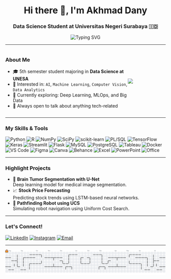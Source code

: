 <h1 align="center">Hi there 👋, I'm Akhmad Dany</h1>
<h3 align="center">Data Science Student at Universitas Negeri Surabaya 🇮🇩</h3>

<p align="center">
  <img src="https://readme-typing-svg.demolab.com?font=Fira+Code&duration=2000&pause=1000&color=3EB489&center=true&vCenter=true&width=435&lines=Welcome+to+my+GitHub!;I+love+working+on+AI+%26+Data+Science;Let’s+build+awesome+projects+together!" alt="Typing SVG" />
</p>

---

<div style="display: flex; align-items: center; justify-content: space-between;">
  <div>

  <h3>About Me</h3>
  <ul>
    <li>🎓 5th semester student majoring in <strong>Data Science at UNESA</strong></li>
    <li>🤖 Interested in: <code>AI</code>, <code>Machine Learning</code>, <code>Computer Vision</code>, <code>Data Analytics</code></li>
    <li>🌱 Currently exploring: Deep Learning, MLOps, and Big Data</li>
    <li>💬 Always open to talk about anything tech-related</li>
  </ul>

  </div>
  <img src="https://media4.giphy.com/media/OLPQ6z2hlHmwFc4Hso/giphy.gif" width="150" />
</div>

---

### My Skills & Tools

![Python](https://img.shields.io/badge/Python-FFD43B?style=for-the-badge&logo=python&logoColor=blue) ![R](https://img.shields.io/badge/R-276DC3?style=for-the-badge&logo=r&logoColor=white) ![NumPy](https://img.shields.io/badge/Numpy-777BB4?style=for-the-badge&logo=numpy&logoColor=white) ![SciPy](https://img.shields.io/badge/SciPy-654FF0?style=for-the-badge&logo=scipy&logoColor=white) ![scikit-learn](https://img.shields.io/badge/scikit_learn-F7931E?style=for-the-badge&logo=scikit-learn&logoColor=white) ![PL/SQL](https://img.shields.io/badge/PLSQL-F80000?style=for-the-badge&logo=oracle&logoColor=black) ![TensorFlow](https://img.shields.io/badge/TensorFlow-FF6F00?style=for-the-badge&logo=tensorflow&logoColor=white) ![Keras](https://img.shields.io/badge/Keras-FF0000?style=for-the-badge&logo=keras&logoColor=white) ![Streamlit](https://img.shields.io/badge/Streamlit-FF4B4B?style=for-the-badge&logo=streamlit&logoColor=white) ![Flask](https://img.shields.io/badge/Flask-000000?style=for-the-badge&logo=flask&logoColor=white) ![MySQL](https://img.shields.io/badge/MySQL-005C84?style=for-the-badge&logo=mysql&logoColor=white) ![PostgreSQL](https://img.shields.io/badge/PostgreSQL-316192?style=for-the-badge&logo=postgresql&logoColor=white) ![Tableau](https://img.shields.io/badge/Tableau-E97627?style=for-the-badge&logo=tableau&logoColor=white) ![Docker](https://img.shields.io/badge/Docker-2CA5E0?style=for-the-badge&logo=docker&logoColor=white) ![VS Code](https://img.shields.io/badge/VSCode-0078D4?style=for-the-badge&logo=visual%20studio%20code&logoColor=white) ![Figma](https://img.shields.io/badge/Figma-F24E1E?style=for-the-badge&logo=figma&logoColor=white) ![Canva](https://img.shields.io/badge/Canva-00C4CC?style=for-the-badge&logo=canva&logoColor=white) ![Behance](https://img.shields.io/badge/Behance-0054F7?style=for-the-badge&logo=behance&logoColor=white) ![Excel](https://img.shields.io/badge/Microsoft_Excel-217346?style=for-the-badge&logo=microsoft-excel&logoColor=white) ![PowerPoint](https://img.shields.io/badge/Microsoft_PowerPoint-B7472A?style=for-the-badge&logo=microsoft-powerpoint&logoColor=white) ![Office](https://img.shields.io/badge/Microsoft_Office-D83B01?style=for-the-badge&logo=microsoft-office&logoColor=white)

---

### Highlight Projects

- 🧠 **Brain Tumor Segmentation with U-Net**  
  Deep learning model for medical image segmentation.
- 📈 **Stock Price Forecasting**  
  Predicting stock trends using LSTM-based neural networks.
- 🤖 **Pathfinding Robot using UCS**  
  Simulating robot navigation using Uniform Cost Search.

---

### Let's Connect!

[![LinkedIn](https://img.shields.io/badge/-LinkedIn-0A66C2?style=flat&logo=linkedin&logoColor=white)](https://linkedin.com/in/akhmaddany) [![Instagram](https://img.shields.io/badge/-Instagram-E4405F?style=flat&logo=instagram&logoColor=white)](https://instagram.com/yourhandle) [![Email](https://img.shields.io/badge/-Email-D14836?style=flat&logo=gmail&logoColor=white)](mailto:akhmaddany@example.com)

---
<p align="center">
  <picture>
  <source media="(prefers-color-scheme: dark)" srcset="https://raw.githubusercontent.com/akhmaddany234/akhmaddany234/output/pacman-contribution-graph-dark.svg">
  <source media="(prefers-color-scheme: light)" srcset="https://raw.githubusercontent.com/akhmaddany234/akhmaddany234/output/pacman-contribution-graph.svg">
  <img alt="pacman contribution graph" src="https://raw.githubusercontent.com/akhmaddany234/akhmaddany234/output/pacman-contribution-graph.svg">
</picture>
</p>


